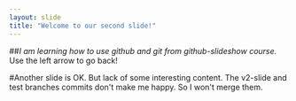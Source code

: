 ```yaml
---
layout: slide
title: "Welcome to our second slide!"
---
```

##*I am learning how to use github and git from github-slideshow course.*
Use the left arrow to go back!

#Another slide is OK. But lack of some interesting content. The v2-slide and test branches commits don't make me happy. So I won't merge them.
